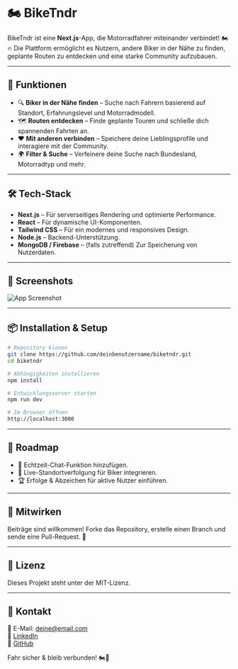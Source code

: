 # 🏍️ BikeTndr

BikeTndr ist eine **Next.js**-App, die Motorradfahrer miteinander verbindet! 🏍️🔥 Die Plattform ermöglicht es Nutzern, andere Biker in der Nähe zu finden, geplante Routen zu entdecken und eine starke Community aufzubauen.

---

## 🚀 Funktionen
- 🔍 **Biker in der Nähe finden** – Suche nach Fahrern basierend auf Standort, Erfahrungslevel und Motorradmodell.
- 🗺️ **Routen entdecken** – Finde geplante Touren und schließe dich spannenden Fahrten an.
- ❤️ **Mit anderen verbinden** – Speichere deine Lieblingsprofile und interagiere mit der Community.
- 🌍 **Filter & Suche** – Verfeinere deine Suche nach Bundesland, Motorradtyp und mehr.

---

## 🛠️ Tech-Stack
- **Next.js** – Für serverseitiges Rendering und optimierte Performance.
- **React** – Für dynamische UI-Komponenten.
- **Tailwind CSS** – Für ein modernes und responsives Design.
- **Node.js** – Backend-Unterstützung.
- **MongoDB / Firebase** – (falls zutreffend) Zur Speicherung von Nutzerdaten.

---

## 📸 Screenshots
![App Screenshot](grafik.png)

---

## 📦 Installation & Setup
```bash
# Repository klonen
git clone https://github.com/deinbenutzername/biketndr.git
cd biketndr

# Abhängigkeiten installieren
npm install

# Entwicklungsserver starten
npm run dev

# Im Browser öffnen
http://localhost:3000
```

---

## 🎯 Roadmap
- 📍 Echtzeit-Chat-Funktion hinzufügen.
- 🚦 Live-Standortverfolgung für Biker integrieren.
- 🏆 Erfolge & Abzeichen für aktive Nutzer einführen.

---

## 🤝 Mitwirken
Beiträge sind willkommen! Forke das Repository, erstelle einen Branch und sende eine Pull-Request. 🚀

---

## 📜 Lizenz
Dieses Projekt steht unter der MIT-Lizenz.

---

## 💬 Kontakt
📧 E-Mail: deine@email.com  
🔗 [LinkedIn](https://linkedin.com/in/deinprofil)  
🐙 [GitHub](https://github.com/deinbenutzername)

Fahr sicher & bleib verbunden! 🏍️💨

